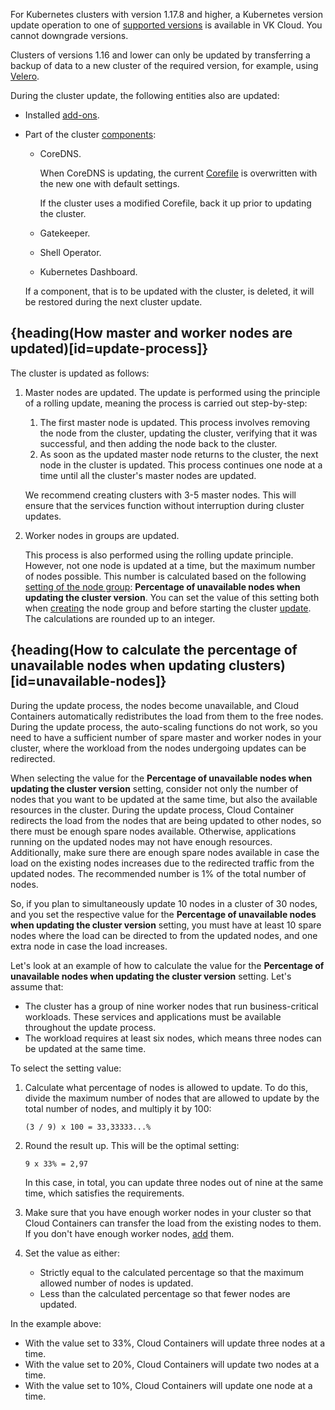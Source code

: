 For Kubernetes clusters with version 1.17.8 and higher, a Kubernetes version update operation to one of [supported versions](../versions/version-support) is available in VK Cloud. You cannot downgrade versions.

Clusters of versions 1.16 and lower can only be updated by transferring a backup of data to a new cluster of the required version, for example, using [Velero](https://velero.io/docs).

During the cluster update, the following entities also are updated:

- Installed [add-ons](../versions/components).
- Part of the cluster [components](../versions/components):

  - CoreDNS.

    When CoreDNS is updating, the current [Corefile](https://coredns.io/2017/07/23/corefile-explained/) is overwritten with the new one with default settings.

    If the cluster uses a modified Corefile, back it up prior to updating the cluster.

  - Gatekeeper.
  - Shell Operator.
  - Kubernetes Dashboard.

  If a component, that is to be updated with the cluster, is deleted, it will be restored during the next cluster update.

## {heading(How master and worker nodes are updated)[id=update-process]}

The cluster is updated as follows:

1. Master nodes are updated. The update is performed using the principle of a rolling update, meaning the process is carried out step-by-step:

   1. The first master node is updated. This process involves removing the node from the cluster, updating the cluster, verifying that it was successful, and then adding the node back to the cluster.
   1. As soon as the updated master node returns to the cluster, the next node in the cluster is updated. This process continues one node at a time until all the cluster's master nodes are updated.

   We recommend creating clusters with 3-5 master nodes. This will ensure that the services function without interruption during cluster updates. 

1. Worker nodes in groups are updated.

   This process is also performed using the rolling update principle. However, not one node is updated at a time, but the maximum number of nodes possible. This number is calculated based on the following [setting of the node group](/en/kubernetes/k8s/instructions/helpers/node-group-settings): **Percentage of unavailable nodes when updating the cluster version**. You can set the value of this setting both when [creating](/en/kubernetes/k8s/instructions/manage-node-group#add_group) the node group and before starting the cluster [update](/en/kubernetes/k8s/instructions/manage-node-group#configure_node_update). The calculations are rounded up to an integer.

## {heading(How to calculate the percentage of unavailable nodes when updating clusters)[id=unavailable-nodes]}

During the update process, the nodes become unavailable, and Cloud Containers automatically redistributes the load from them to the free nodes. During the update process, the auto-scaling functions do not work, so you need to have a sufficient number of spare master and worker nodes in your cluster, where the workload from the nodes undergoing updates can be redirected.

When selecting the value for the **Percentage of unavailable nodes when updating the cluster version** setting, consider not only the number of nodes that you want to be updated at the same time, but also the available resources in the cluster. During the update process, Cloud Container redirects the load from the nodes that are being updated to other nodes, so there must be enough spare nodes available. Otherwise, applications running on the updated nodes may not have enough resources. Additionally, make sure there are enough spare nodes available in case the load on the existing nodes increases due to the redirected traffic from the updated nodes. The recommended number is 1% of the total number of nodes.

So, if you plan to simultaneously update 10 nodes in a cluster of 30 nodes, and you set the respective value for the **Percentage of unavailable nodes when updating the cluster version** setting, you must have at least 10 spare nodes where the load can be directed to from the updated nodes, and one extra node in case the load increases.

Let's look at an example of how to calculate the value for the **Percentage of unavailable nodes when updating the cluster version** setting. Let's assume that:

- The cluster has a group of nine worker nodes that run business-critical workloads. These services and applications must be available throughout the update process.
- The workload requires at least six nodes, which means three nodes can be updated at the same time.

To select the setting value:

1. Calculate what percentage of nodes is allowed to update. To do this, divide the maximum number of nodes that are allowed to update by the total number of nodes, and multiply it by 100:

   `(3 / 9) x 100 = 33,33333...%`

1. Round the result up. This will be the optimal setting:

   `9 x 33% = 2,97`

   In this case, in total, you can update three nodes out of nine at the same time, which satisfies the requirements.

1. Make sure that you have enough worker nodes in your cluster so that Cloud Containers can transfer the load from the existing nodes to them. If you don't have enough worker nodes, [add](/en/kubernetes/k8s/instructions/manage-node-group#add_group) them.

1. Set the value as either:

   - Strictly equal to the calculated percentage so that the maximum allowed number of nodes is updated.
   - Less than the calculated percentage so that fewer nodes are updated.

In the example above:

  - With the value set to 33%, Cloud Containers will update three nodes at a time.
  - With the value set to 20%, Cloud Containers will update two nodes at a time.
  - With the value set to 10%, Cloud Containers will update one node at a time.
